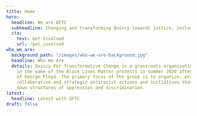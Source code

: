 ```yaml
---
title: Home
hero:
  headline: We are QFTC
  subheadline: Changing and transforming Quincy towards justice, inclusion, and anti-racism
  cta:
    text: Get Involved
    url: /get_involved
who_we_are:
  background_path: "/images/who-we-are-background.jpg"
  headline: Who We Are
  details: Quincy For Transformative Change is a grassroots organization that formed
    in the wake of the Black Lives Matter protests in summer 2020 after the murder
    of George Floyd. The primary focus of the group is to organize, promote, and facilitate
    collaborative and strategic antiracist actions and initiatives that seek to break
    down structures of oppression and discrimination.
latest:
  headline: Latest with QFTC
draft: false
---
```

